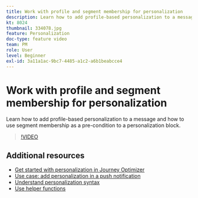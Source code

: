 ```yaml
---
title: Work with profile and segment membership for personalization
description: Learn how to add profile-based personalization to a message and how to use segment membership as a pre-condition to a personalization block.
kt: 8024
thumbnail: 334078.jpg
feature: Personalization
doc-type: feature video
team: PM
role: User
level: Beginner
exl-id: 3a11a1ac-9bc7-4485-a1c2-a6b1beabcce4
---
```

# Work with profile and segment membership for personalization

Learn how to add profile-based personalization to a message and how to use segment membership as a pre-condition to a personalization block.

>[!VIDEO](https://video.tv.adobe.com/v/334078?quality=12)

## Additional resources

* [Get started with personalization in Journey Optimizer](https://experienceleague.adobe.com/docs/journey-optimizer/using/create-messages/personalization/personalize.html)
* [Use case: add personalization in a push notification](https://experienceleague.adobe.com/docs/journey-optimizer/using/personalization/personalization-use-cases/personalization-use-case.html)
* [Understand personalization syntax](https://experienceleague.adobe.com/docs/journey-optimizer/using/create-messages/personalization/personalization-syntax.html)
* [Use helper functions](https://experienceleague-review.corp.adobe.com/docs/journey-optimizer/using/create-messages/personalization/functions/functions.html)
